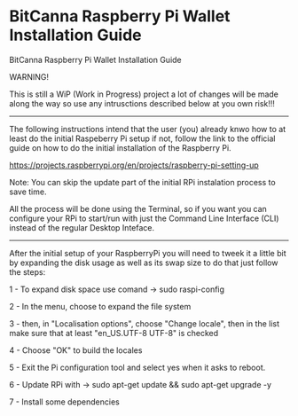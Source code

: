 # BitCanna Raspberry Pi Wallet Installation Guide
BitCanna Raspberry Pi Wallet Installation Guide

WARNING!

This is still a WiP (Work in Progress) project a lot of changes will be made along the way so use any intrusctions described below at you own risk!!!

-----------------------------------------------------------------------------------------------------------------------------------------------------------------------------------

The following instructions intend that the user (you) already knwo how to at least do the initial Raspeberry Pi setup if not, follow the link to the official guide on how to do the initial installation of the Raspberry Pi.

https://projects.raspberrypi.org/en/projects/raspberry-pi-setting-up

Note: You can skip the update part of the initial RPi instalation process to save time.

All the process will be done using the Terminal, so if you want you can configure your RPi to start/run with just the Command Line Interface (CLI) instead of the regular Desktop Inteface.

-----------------------------------------------------------------------------------------------------------------------------------------------------------------------------------
After the initial setup of your RaspberryPi you will need to tweek it a little bit by expanding the disk usage as well as its swap size to do that just follow the steps:

1 - To expand disk space use comand -> sudo raspi-config 

2 - In the menu, choose to expand the file system

3 - then, in "Localisation options", choose "Change locale", then in the list make sure that at least "en_US.UTF-8 UTF-8" is checked

4 - Choose "OK" to build the locales

5 - Exit the Pi configuration tool and select yes when it asks to reboot.

6 - Update RPi with -> sudo apt-get update && sudo apt-get upgrade -y 

7 - Install some dependencies

 
